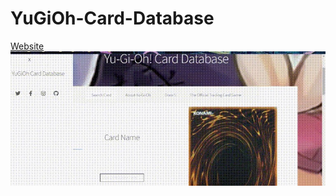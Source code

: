 # YuGiOh-Card-Database

<a href = 'https://yugioh-card-database.netlify.app/'>Website</a>
<img src = 'images/yugiohPreview.jpg'>
